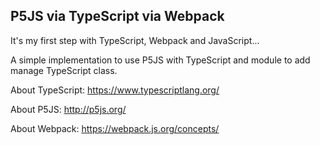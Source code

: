 P5JS via TypeScript via Webpack
--
It's my first step with TypeScript, Webpack and JavaScript...

A simple implementation to use P5JS with TypeScript and module to add manage TypeScript class.

About TypeScript: https://www.typescriptlang.org/

About P5JS: http://p5js.org/

About Webpack: https://webpack.js.org/concepts/

